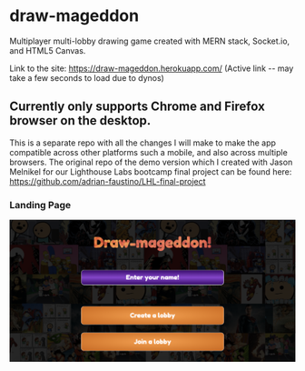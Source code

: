 # draw-mageddon
Multiplayer multi-lobby drawing game created with MERN stack, Socket.io, and HTML5 Canvas.

Link to the site: https://draw-mageddon.herokuapp.com/ (Active link -- may take a few seconds to load due to dynos)


## Currently only supports Chrome and Firefox browser on the desktop.

This is a separate repo with all the changes I will make to make the app compatible across other platforms such a mobile, and also across multiple browsers. The original repo of the demo version which I created with Jason Melnikel for our Lighthouse Labs bootcamp final project can be found here: https://github.com/adrian-faustino/LHL-final-project

### Landing Page

![App Landing Page](https://github.com/adrian-faustino/draw-mageddon/blob/master/docs/draw-mageddon-landing-view.png?raw=true)
